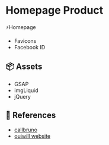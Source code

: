 # Homepage Product
⚡️Homepage

- Favicons
- Facebook ID

## 📦 Assets
- GSAP
- imgLiquid
- jQuery

## 📎 References
- [callbruno](https://www.callbruno.com/en/)
- [ouiwill website](https://www.ouiwill.com/)
